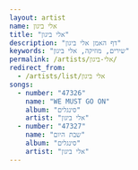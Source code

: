 ```yaml
---
layout: artist
name: אלי ביגון
title: "אלי ביגון"
description: "דף האמן אלי ביגון"
keywords: "שירים, מוזיקה, אלי ביגון"
permalink: /artists/אלי-ביגון/
redirect_from:
  - /artists/list/אלי ביגון
songs:
  - number: "47326"
    name: "WE MUST GO ON"
    album: "סינגלים"
    artist: "אלי ביגון"
  - number: "47327"
    name: "שבת היום"
    album: "סינגלים"
    artist: "אלי ביגון"
---
```


